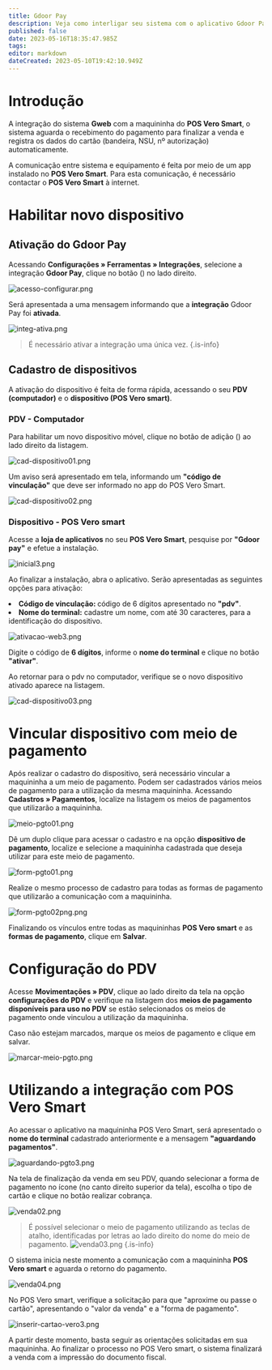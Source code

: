 ```yaml
---
title: Gdoor Pay
description: Veja como interligar seu sistema com o aplicativo Gdoor Pay
published: false
date: 2023-05-16T18:35:47.985Z
tags: 
editor: markdown
dateCreated: 2023-05-10T19:42:10.949Z
---
```


# Introdução

A integração do sistema **Gweb** com a maquininha do **POS Vero Smart**, o sistema aguarda o recebimento do pagamento para finalizar a venda e registra os dados do cartão (bandeira, NSU, nº autorização) automaticamente.

A comunicação entre sistema e equipamento é feita por meio de um app instalado no **POS Vero Smart**. Para esta comunicação, é necessário contactar o **POS Vero Smart** à internet.


# Habilitar novo dispositivo

## Ativação do Gdoor Pay

Acessando **Configurações » Ferramentas » Integrações**, selecione a integração **Gdoor Pay**, clique no botão (<em class="mdi mdi-cog"></em>) no lado direito.

![acesso-configurar.png](/config/ferramentas/acesso-configurar.png)

Será apresentada a uma mensagem informando que a **integração** Gdoor Pay foi **ativada**. 

![integ-ativa.png](/config/ferramentas/integ-ativa.png)

> É necessário ativar a integração uma única vez.
{.is-info}

## Cadastro de dispositivos

A ativação do dispositivo é feita de forma rápida, acessando o seu **PDV (computador)** e o **dispositivo (POS Vero smart)**.

### PDV - Computador

Para habilitar um novo dispositivo móvel, clique no botão de adição (<em class="mdi mdi-plus-circle"></em>) ao lado direito da listagem.

![cad-dispositivo01.png](/config/ferramentas/cad-dispositivo01.png)

Um aviso será apresentado em tela, informando um **"código de vinculação"** que deve ser informado no app do POS Vero Smart.

![cad-dispositivo02.png](/config/ferramentas/cad-dispositivo02.png)

### Dispositivo - POS Vero smart

Acesse a **loja de aplicativos** no seu **POS Vero Smart**, pesquise por **"Gdoor pay"** e efetue a instalação.

![inicial3.png](/config/ferramentas/inicial3.png)

Ao finalizar a instalação, abra o aplicativo. Serão apresentadas as seguintes opções para ativação:

<li><strong>Código de vinculação: </strong>código de 6 dígitos apresentado no <strong>"pdv"</strong>. </li>
<li><strong>Nome do terminal:</strong> cadastre um nome, com até 30 caracteres, para a identificação do dispositivo.</li>

![ativacao-web3.png](/config/ferramentas/ativacao-web3.png)

Digite o código de **6 dígitos**, informe o **nome do terminal** e clique no botão **"ativar"**.

Ao retornar para o pdv no computador, verifique se o novo dispositivo ativado aparece na listagem.

![cad-dispositivo03.png](/config/ferramentas/cad-dispositivo03.png)

# Vincular dispositivo com meio de pagamento
Após realizar o cadastro do dispositivo, será necessário vincular a maquininha a um meio de pagamento. Podem ser cadastrados vários meios de pagamento para a utilização da mesma maquininha.
Acessando **Cadastros » Pagamentos**, localize na listagem os meios de pagamentos que utilizarão a maquininha.

![meio-pgto01.png](/config/ferramentas/meio-pgto01.png)

Dê um duplo clique para acessar o cadastro e na opção **dispositivo de pagamento**, localize e selecione a maquininha cadastrada que deseja utilizar para este meio de pagamento.

![form-pgto01.png](/config/ferramentas/form-pgto01.png)

Realize o mesmo processo de cadastro para todas as formas de pagamento que utilizarão a comunicação com a maquininha.

![form-pgto02png.png](/config/ferramentas/form-pgto02png.png)

Finalizando os vínculos entre todas as maquininhas **POS Vero smart** e as **formas de pagamento**, clique em **Salvar**.

# Configuração do PDV

Acesse **Movimentações » PDV**, clique ao lado direito da tela na opção **configurações do PDV** e verifique na listagem dos **meios de pagamento disponíveis para uso no PDV** se estão selecionados os meios de pagamento onde vinculou a utilização da maquininha.

Caso não estejam marcados, marque os meios de pagamento e clique em <span class="mat-button mdi ">salvar</span>.


![marcar-meio-pgto.png](/config/ferramentas/marcar-meio-pgto.png)


# Utilizando a integração com POS Vero Smart

Ao acessar o aplicativo na maquininha POS Vero Smart, será apresentado o **nome do terminal** cadastrado anteriormente e a mensagem **"aguardando pagamentos"**.

![aguardando-pgto3.png](/config/ferramentas/aguardando-pgto3.png)

Na tela de finalização da venda em seu PDV, quando selecionar a forma de pagamento no ícone <em class= "mdi mdi-credit-card-plus" ></em> (no canto direito superior da tela), escolha o tipo de cartão e clique no botão <span class="mat-button mdi ">realizar cobrança</span>.

![venda02.png](/config/ferramentas/venda02.png)

> É possível selecionar o meio de pagamento utilizando as teclas de atalho, identificadas por letras ao lado direito do nome do meio de pagamento.
![venda03.png](/config/ferramentas/venda03.png)
{.is-info}

O sistema inicia neste momento a comunicação com a maquininha **POS Vero smart** e aguarda o retorno do pagamento.

![venda04.png](/config/ferramentas/venda04.png)

No POS Vero smart, verifique a solicitação para que "aproxime ou passe o cartão", apresentando o "valor da venda" e a "forma de pagamento".

![inserir-cartao-vero3.png](/config/ferramentas/inserir-cartao-vero3.png)


A partir deste momento, basta seguir as orientações solicitadas em sua maquininha. Ao finalizar o processo no POS Vero smart, o sistema finalizará a venda com a impressão do documento fiscal.















